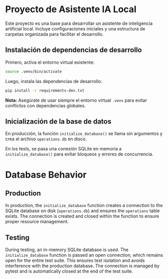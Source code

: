# Proyecto de Asistente IA Local

Este proyecto es una base para desarrollar un asistente de inteligencia artificial local. Incluye configuraciones iniciales y una estructura de carpetas organizada para facilitar el desarrollo.

## Instalación de dependencias de desarrollo

Primero, activa el entorno virtual existente:

```bash
source .venv/bin/activate
```

Luego, instala las dependencias de desarrollo:

```bash
pip install -r requirements-dev.txt
```

**Nota:** Asegúrate de usar siempre el entorno virtual `.venv` para evitar conflictos con dependencias globales.

## Inicialización de la base de datos

En producción, la función `initialize_database()` se llama sin argumentos y crea el archivo `operations.db` en disco.

En los tests, se pasa una conexión SQLite en memoria a `initialize_database()` para evitar bloqueos y errores de concurrencia.

# Database Behavior

## Production
In production, the `initialize_database` function creates a connection to the SQLite database on disk (`operations.db`) and ensures the `operations` table exists. The connection is created and closed within the function to ensure proper resource management.

## Testing
During testing, an in-memory SQLite database is used. The `initialize_database` function is passed an open connection, which remains open for the entire test suite. This ensures test isolation and avoids interference with the production database. The connection is managed by pytest and is automatically closed at the end of the test suite.